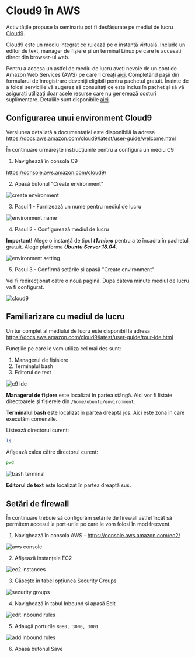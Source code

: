 # Cloud9 în AWS

Activitățile propuse la seminariu pot fi desfășurate pe mediul de lucru [Cloud9](https://aws.amazon.com/cloud9/). 

Cloud9 este un mediu integrat ce rulează pe o instanță virtuală. Include un editor de text, manager de fișiere și un terminal Linux pe care le accesați direct din browser-ul web.

Pentru a accesa un astfel de mediu de lucru aveți nevoie de un cont de Amazon Web Services (AWS) pe care îl creați [aici](https://aws.amazon.com/cloud9/). Completând pașii din formularul de înregistrare deveniți eligibili pentru pachetul gratuit. Înainte de a folosi serviciile vă sugerez să consultați ce este inclus în pachet și să vă asigurați utilizați doar acele resurse care nu generează costuri suplimentare. Detaliile sunt disponibile [aici](https://aws.amazon.com/free/).

## Configurarea unui environment Cloud9

Versiunea detaliată a documentației este disponibilă la adresa https://docs.aws.amazon.com/cloud9/latest/user-guide/welcome.html

În continuare urmărește instrucțiunile pentru a configura un mediu C9

1. Navighează în consola C9

https://console.aws.amazon.com/cloud9/

2. Apasă butonul "Create environment"

![create environment](./c9/001-step-create-environment.png)

3. Pasul 1 - Furnizează un nume pentru mediul de lucru

![environment name](./c9/002-step-environment-name.png)

4. Pasul 2 - Configurează mediul de lucru

**Important!** Alege o instanță de tipul ***t1.micro*** pentru a te încadra în pachetul gratuit. Alege platforma ***Ubuntu Server 18.04***.

![environment setting](./c9/003-step-environment-setting.png)

5. Pasul 3 - Confirmă setările și apasă "Create environment"

Vei fi redirecționat către o nouă pagină. După câteva minute mediul de lucru va fi configurat.

![cloud9](./c9/004-c9-screen.png)

## Familiarizare cu mediul de lucru

Un tur complet al mediului de lucru este disponibil la adresa https://docs.aws.amazon.com/cloud9/latest/user-guide/tour-ide.html

Funcțiile pe care le vom utiliza cel mai des sunt:

1. Managerul de fișisiere
2. Terminalul bash
3. Editorul de text

![c9 ide](./c9/005-ide-components.png)

**Managerul de fișiere** este localizat în partea stângă. Aici vor fi listate directoarele și fișierele din ```/home/ubuntu/environment```.

**Terminalul bash** este localizat în partea dreaptă jos. Aici este zona în care executăm comenzile. 

Listează directorul curent:

```bash
ls
```

Afișează calea către directorul curent:

```bash
pwd
```

![bash terminal](./c9/006-bash-terminal.png)

**Editorul de text** este localizat în partea dreaptă sus.

## Setări de firewall

În continuare trebuie să configurăm setările de firewall astfel încât să permitem accesul la port-urile pe care le vom folosi în mod frecvent.

1. Navighează în consola AWS - https://console.aws.amazon.com/ec2/

![aws console](./c9/007-navigate-to-ec2.png)

2. Afișează instanțele EC2

![ec2 instances](./c9/008-view-ec2-instances.png)

3. Găsește în tabel opțiunea Security Groups

![security groups](./c9/009-security-groups.png)

4. Navighează în tabul Inbound și apasă Edit

![edit inbound rules](./c9/010-edit-inbound.png)

5. Adaugă porturile ```8080, 3000, 3001```

![add inbound rules](./c9/011-add-inbound-rules.png)

6. Apasă butonul Save

